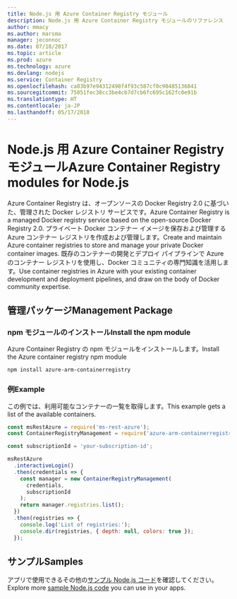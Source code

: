 ```yaml
---
title: Node.js 用 Azure Container Registry モジュール
description: Node.js 用 Azure Container Registry モジュールのリファレンス
author: mmacy
ms.author: marsma
manager: jeconnoc
ms.date: 07/18/2017
ms.topic: article
ms.prod: azure
ms.technology: azure
ms.devlang: nodejs
ms.service: Container Registry
ms.openlocfilehash: ca83b97e94312498f4f93c587cf0c90485136841
ms.sourcegitcommit: 75051fec38cc3be4cb7d7cb6fc695c162fc0e91b
ms.translationtype: HT
ms.contentlocale: ja-JP
ms.lasthandoff: 05/17/2018
---
```

# <a name="azure-container-registry-modules-for-nodejs"></a><span data-ttu-id="6a159-103">Node.js 用 Azure Container Registry モジュール</span><span class="sxs-lookup"><span data-stu-id="6a159-103">Azure Container Registry modules for Node.js</span></span>

<span data-ttu-id="6a159-104">Azure Container Registry は、オープンソースの Docker Registry 2.0 に基づいた、管理された Docker レジストリ サービスです。</span><span class="sxs-lookup"><span data-stu-id="6a159-104">Azure Container Registry is a managed Docker registry service based on the open-source Docker Registry 2.0.</span></span> <span data-ttu-id="6a159-105">プライベート Docker コンテナー イメージを保存および管理する Azure コンテナー レジストリを作成および管理します。</span><span class="sxs-lookup"><span data-stu-id="6a159-105">Create and maintain Azure container registries to store and manage your private Docker container images.</span></span> <span data-ttu-id="6a159-106">既存のコンテナーの開発とデプロイ パイプラインで Azure のコンテナー レジストリを使用し、Docker コミュニティの専門知識を活用します。</span><span class="sxs-lookup"><span data-stu-id="6a159-106">Use container registries in Azure with your existing container development and deployment pipelines, and draw on the body of Docker community expertise.</span></span>

## <a name="management-package"></a><span data-ttu-id="6a159-107">管理パッケージ</span><span class="sxs-lookup"><span data-stu-id="6a159-107">Management Package</span></span>

### <a name="install-the-npm-module"></a><span data-ttu-id="6a159-108">npm モジュールのインストール</span><span class="sxs-lookup"><span data-stu-id="6a159-108">Install the npm module</span></span>

<span data-ttu-id="6a159-109">Azure Container Registry の npm モジュールをインストールします。</span><span class="sxs-lookup"><span data-stu-id="6a159-109">Install the Azure container registry npm module</span></span>

```bash
npm install azure-arm-containerregistry
```

### <a name="example"></a><span data-ttu-id="6a159-110">例</span><span class="sxs-lookup"><span data-stu-id="6a159-110">Example</span></span>

<span data-ttu-id="6a159-111">この例では、利用可能なコンテナーの一覧を取得します。</span><span class="sxs-lookup"><span data-stu-id="6a159-111">This example gets a list of the available containers.</span></span>

```javascript
const msRestAzure = require('ms-rest-azure');
const ContainerRegistryManagement = require('azure-arm-containerregistry');

const subscriptionId = 'your-subscription-id';

msRestAzure
  .interactiveLogin()
  .then(credentials => {
    const manager = new ContainerRegistryManagement(
      credentials,
      subscriptionId
    );
    return manager.registries.list();
  })
  .then(registries => {
    console.log('List of registries:');
    console.dir(registries, { depth: null, colors: true });
  });
```

## <a name="samples"></a><span data-ttu-id="6a159-112">サンプル</span><span class="sxs-lookup"><span data-stu-id="6a159-112">Samples</span></span>

<span data-ttu-id="6a159-113">アプリで使用できるその他の[サンプル Node.js コード](https://azure.microsoft.com/resources/samples/?platform=nodejs)を確認してください。</span><span class="sxs-lookup"><span data-stu-id="6a159-113">Explore more [sample Node.js code](https://azure.microsoft.com/resources/samples/?platform=nodejs) you can use in your apps.</span></span>
